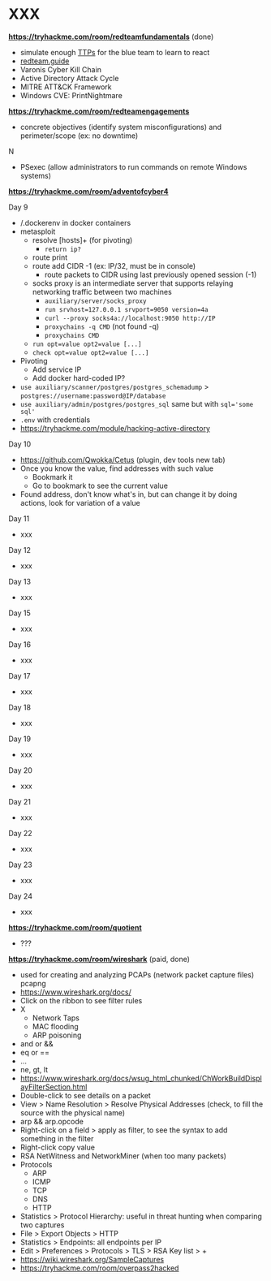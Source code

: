 # XXX

**https://tryhackme.com/room/redteamfundamentals** (done)

* simulate enough [TTPs](https://csrc.nist.gov/glossary/term/Tactics_Techniques_and_Procedures) for the blue team to learn to react
* [redteam.guide](https://redteam.guide/)
* Varonis Cyber Kill Chain 
* Active Directory Attack Cycle 
* MITRE ATT&CK Framework
* Windows CVE: PrintNightmare

**https://tryhackme.com/room/redteamengagements**

* concrete objectives (identify system misconfigurations) and perimeter/scope (ex: no downtime)

N

* PSexec (allow administrators to run commands on remote Windows systems)

**https://tryhackme.com/room/adventofcyber4**

Day 9

* /.dockerenv in docker containers
* metasploit
  * resolve [hosts]+ (for pivoting)
    * `return ip?`
  * route print
  * route add CIDR -1 (ex: IP/32, must be in console)
    * route packets to CIDR using last previously opened session (-1)
  * socks proxy is an intermediate server that supports relaying networking traffic between two machines
    * `auxiliary/server/socks_proxy`
    * `run srvhost=127.0.0.1 srvport=9050 version=4a`
    * `curl --proxy socks4a://localhost:9050 http://IP`
    * `proxychains -q CMD` (not found -q)
    * `proxychains CMD`
  * `run opt=value opt2=value [...]`
  * `check opt=value opt2=value [...]`
* Pivoting
  * Add service IP
  * Add docker hard-coded IP?
* `use auxiliary/scanner/postgres/postgres_schemadump` > `postgres://username:password@IP/database` 
* `use auxiliary/admin/postgres/postgres_sql` same but with `sql='some sql'`
* `.env` with credentials
* https://tryhackme.com/module/hacking-active-directory

Day 10

* https://github.com/Qwokka/Cetus (plugin, dev tools new tab)
* Once you know the value, find addresses with such value
  * Bookmark it
  * Go to bookmark to see the current value
* Found address, don't know what's in, but can change it by doing actions, look for variation of a value

Day 11

* xxx

Day 12

* xxx

Day 13

* xxx

Day 15

* xxx

Day 16

* xxx

Day 17

* xxx

Day 18

* xxx

Day 19

* xxx

Day 20

* xxx

Day 21

* xxx

Day 22

* xxx

Day 23

* xxx

Day 24

* xxx

**https://tryhackme.com/room/quotient**

* ???

**https://tryhackme.com/room/wireshark** (paid, done)

* used for creating and analyzing PCAPs (network packet capture files) pcapng
* https://www.wireshark.org/docs/
* Click on the ribbon to see filter rules
* X
  * Network Taps
  * MAC flooding
  * ARP poisoning
* and or &&
* eq or ==
* ...
* ne, gt, lt
* https://www.wireshark.org/docs/wsug_html_chunked/ChWorkBuildDisplayFilterSection.html
* Double-click to see details on a packet
* View > Name Resolution > Resolve Physical Addresses (check, to fill the source with the physical name)
* arp && arp.opcode
* Right-click on a field > apply as filter, to see the syntax to add something in the filter
* Right-click copy value
* RSA NetWitness and NetworkMiner (when too many packets)
* Protocols
  * ARP
  * ICMP
  * TCP
  * DNS
  * HTTP
* Statistics > Protocol Hierarchy: useful in threat hunting when comparing two captures
* File > Export Objects > HTTP
* Statistics > Endpoints: all endpoints per IP
* Edit > Preferences > Protocols > TLS > RSA Key list > +
* https://wiki.wireshark.org/SampleCaptures
* https://tryhackme.com/room/overpass2hacked
